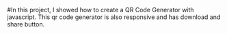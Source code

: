 #In this project, I showed how to create a QR Code Generator with javascript. This qr code generator is also responsive and has download and share button.
